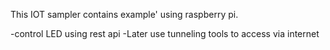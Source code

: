 This IOT sampler contains example' using raspberry pi.

-control LED using rest api
-Later use tunneling tools to access via internet
